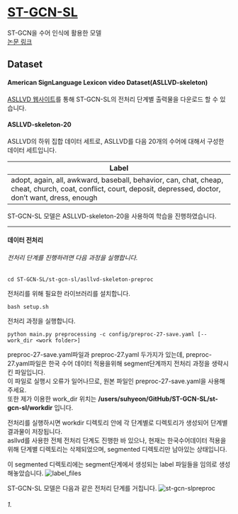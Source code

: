 # [ST-GCN-SL](https://github.com/amorim-cleison/st-gcn-sl)
ST-GCN을 수어 인식에 활용한 모델  
[논문 링크](https://arxiv.org/abs/1901.11164)  
  
## Dataset  
#### American SignLanguage Lexicon video Dataset(ASLLVD-skeleton)
[ASLLVD 웹사이트](http://www.cin.ufpe.br/~cca5/asllvd-skeleton/)를 통해 ST-GCN-SL의 전처리 단계별 출력물을 다운로드 할 수 있습니다.  
#### ASLLVD-skeleton-20  
ASLLVD의 하위 집합 데이터 세트로, ASLLVD를 다음 20개의 수어에 대해서 구성한 데이터 세트입니다.  
  
|Label|
|-------|
|adopt, again, all, awkward, baseball, behavior, can, chat, cheap, cheat, church, coat, conflict, court, deposit, depressed, doctor, don’t want, dress, enough|

ST-GCN-SL 모델은 ASLLVD-skeleton-20을 사용하여 학습을 진행하였습니다.  
***


#### 데이터 전처리  
###### 전처리 단계를 진행하려면 다음 과정을 실행합니다.  
```
cd ST-GCN-SL/st-gcn-sl/asllvd-skeleton-preproc
```  

전처리를 위해 필요한 라이브러리를 설치합니다.  
```
bash setup.sh 
```
전처리 과정을 실행합니다.  
```
python main.py preprocessing -c config/preproc-27-save.yaml [--work_dir <work folder>]
```
preproc-27-save.yaml파일과 preproc-27.yaml 두가지가 있는데, preproc-27.yaml파일은 한국 수어 데이터 적용을위해 segment단계까지 전처리 과정을 생략시킨 파일입니다.  
이 파일로 실행시 오류가 일어나므로, 원본 파일인 preproc-27-save.yaml을 사용해 주세요.  
또한 제가 이용한 work_dir 위치는 **/users/suhyeon/GitHub/ST-GCN-SL/st-gcn-sl/workdir** 입니다. 
  
전처리를 실행하시면 workdir 디렉토리 안에 각 단계별로 디렉토리가 생성되어 단계별 결과물이 저장됩니다.  
asllvd를 사용한 전체 전처리 단계도 진행한 바 있으나, 현재는 한국수어데이터 적용을 위해 단계별 디렉토리는 삭제되었으며, segmented 디렉토리만 남아있는 상태입니다.  
  
이 segmented 디렉토리에는 segment단계에서 생성되는 label 파일들을 임의로 생성해놓았습니다.
![label_files]()

ST-GCN-SL 모델은 다음과 같은 전처리 단계를 거칩니다.
![st-gcn-slpreproc](https://www.cin.ufpe.br/~cca5/img/dataset_preprocessing.png)  


###### 1. 
